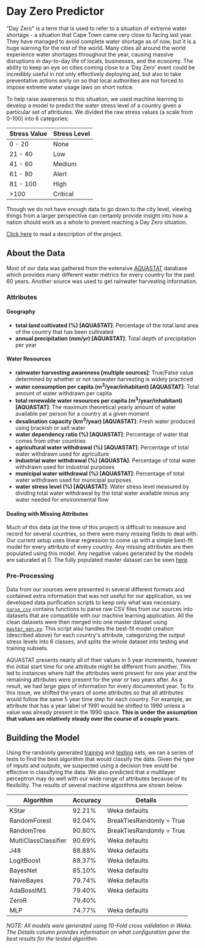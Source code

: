 # Day Zero Predictor
"Day Zero" is a term that is used to refer to a situation of extreme water shortage - a situation that Cape Town came very close to facing last year. They have managed to avoid complete water shortage as of now, but it is a huge warning for the rest of the world. Many cities all around the world experience water shortages throughout the year, causing massive disruptions in day-to-day life of locals, businesses, and the economy. The ability to keep an eye on cities coming close to a ‘Day Zero’ event could be incredibly useful in not only effectively deploying aid, but also to take preventative actions early on so that local authorities are not forced to impose extreme water usage laws on short notice.

To help raise awareness to this situation, we used machine learning to develop a model to predict the water stress level of a country given a particular set of attributes. We divided the raw stress values (a scale from 0-100) into 6 categories:

| Stress Value  | Stress Level  |
|---------------|---------------|
| 0 - 20        | None          |
| 21 - 40       | Low           |
| 41 - 60       | Medium        |
| 61 - 80       | Alert         |
| 81 - 100      | High          |
| >100          | Critical      |

Though we do not have enough data to go down to the city level, viewing things from a larger perspective can certainly provide insight into how a nation should work as a whole to prevent reaching a Day Zero situation.

[Click here](Project_Explanation.pdf) to read a description of the project.

## About the Data
Most of our data was gathered from the extensive [AQUASTAT](http://www.fao.org/nr/water/aquastat/main/index.stm) database which provides many different water metrics for every country for the past 60 years. Another source was used to get rainwater harvesting information.

### Attributes
#### Geography
- **total land cultivated (%) [AQUASTAT]**: Percentage of the total land area of the country that has been cultivated
- **annual precipitation (mm/yr) [AQUASTAT]**: Total depth of precipitation per year

#### Water Resources
- **rainwater harvesting awareness [multiple sources]**: True/False value determined by whether or not rainwater harvesting is widely practiced
- **water consumption per capita (m<sup>3</sup>/year/inhabitant) [AQUASTAT]**: Total amount of water withdrawn per capita
- **total renewable water resources per capita (m<sup>3</sup>/year/inhabitant) [AQUASTAT]**: The maximum theoretical yearly amount of water available per person for a country at a given moment
- **desalination capacity (km<sup>3</sup>/year) [AQUASTAT]**: Fresh water produced using brackish or salt water
- **water dependency ratio (%) [AQUASTAT]**: Percentage of water that comes from other countries
- **agricultural water withdrawal (%) [AQUASTAT]**: Percentage of total water withdrawn used for agriculture
- **industrial water withdrawal (%) [AQUASTA]**: Percentage of total water withdrawn used for industrial purposes
- **municipal water withdrawal (%) [AQUASTAT]**: Percentage of total water withdrawn used for municipal purposes
- **water stress level (%) [AQUASTAT]**: Water stress level measured by dividing total water withdrawal by the total water available minus any water needed for environmental flow

#### Dealing with Missing Attributes
Much of this data (at the time of this project) is difficult to measure and record for several countries, so there were many missing fields to deal with. Our current setup uses linear regression to come up with a simple best-fit model for every attribute of every country. Any missing attributes are then populated using this model. Any negative values generated by the models are saturated at 0. The fully populated master dataset can be seen [here](data/master_filled.csv).

### Pre-Processing
Data from our sources were presented in several different formats and contained extra information that was not useful for our application, so we developed data purification scripts to keep only what was necessary. [`parse_csv`](parse_csv.py) contains functions to parse raw CSV files from our sources into datasets that are compatible with our machine learning application. All the clean datasets were then merged into one master dataset using [`master_gen.py`](master_gen.py). This script also handles the best-fit model creation (described above) for each country's attribute, categorizing the output stress levels into 6 classes, and splits the whole dataset into testing and training subsets.  

AQUASTAT presents nearly all of their values in 5 year increments, however the initial start time for one attribute might be different from another. This led to instances where half the attributes were present for one year and the remaining attributes were present for the year or two years after. As a result, we had large gaps of information for every documented year. To fix this issue, we shifted the years of some attributes so that all attributes would follow the same 5 year time step for each country. For example, an attribute that has a year label of 1991 would be shifted to 1990 unless a value was already present in the 1990 space. **This is under the assumption that values are relatively steady over the course of a couple years.**

## Building the Model
Using the randomly generated [training](data/master_train.csv) and [testing](data/master_test.csv) sets, we ran a series of tests to find the best algorithm that would classify the data. Given the type of inputs and outputs, we suspected using a decision tree would be effective in classifying the data. We also predicted that a multilayer perceptron may do well with our wide range of attributes because of its flexibility. The results of several machine algorithms are shown below.

| Algorithm             | Accuracy  | Details                   |
|-----------------------|-----------|---------------------------|
| KStar                 | 92.21%    | Weka defaults             |
| RandomForest          | 92.04%    | BreakTiesRandomly = True  |
| RandomTree            | 90.80%    | BreakTiesRandomly = True  |
| MultiClassClassifier  | 90.69%    | Weka defaults             |
| J48                   | 88.88%    | Weka defaults             |
| LogitBoost            | 88.37%    | Weka defaults             |
| BayesNet              | 85.10%    | Weka defaults             |
| NaiveBayes            | 79.74%    | Weka defaults             |
| AdaBosstM1            | 79.40%    | Weka defaults             |
| ZeroR                 | 79.40%    |                           |
| MLP                   | 74.77%    | Weka defaults             |

*NOTE: All models were generated using 10-Fold cross validation in Weka. The Details column provides information on what configuration gave the best results for the tested algorithm.*

